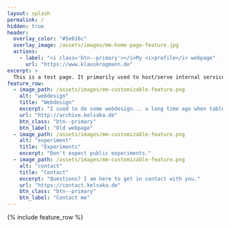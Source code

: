 ```yaml
---
layout: splash
permalink: /
hidden: true
header:
  overlay_color: "#5e616c"
  overlay_image: /assets/images/mm-home-page-feature.jpg
  actions:
    - label: "<i class='btn--primary'></i>My <i>profile</i> webpage"
      url: "https://www.klauskrogmann.de"
excerpt: >
  This is a test page. It primarily used to host/serve internal services and for experiments.
feature_row:
  - image_path: /assets/images/mm-customizable-feature.png
    alt: "webdesign"
    title: "Webdesign"
    excerpt: "I used to do some webdesign... a long time ago when table-based layouts were state of the art."
    url: "http://archive.kelsaka.de"
    btn_class: "btn--primary"
    btn_label: "Old webpage"
  - image_path: /assets/images/mm-customizable-feature.png
    alt: "experiment"
    title: "Experiments"
    excerpt: "Don't expect public experiments."
  - image_path: /assets/images/mm-customizable-feature.png
    alt: "contact"
    title: "Contact"
    excerpt: "Questions? I am here to get in contact with you."
    url: "https://contact.kelsaka.de"
    btn_class: "btn--primary"
    btn_label: "Contact me"
---
```


{% include feature_row %}
